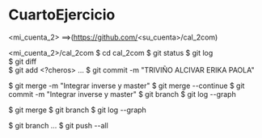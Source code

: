 # CuartoEjercicio
<mi_cuenta_2>  ==>(https://github.com/<su_cuenta>/cal_2com)

 <mi_cuenta_2>/cal_2com 
$ cd cal_2com
$ git status 
$ git log  
$ git diff  
$ git add <?cheros> …
$ git commit -m "TRIVIÑO ALCIVAR ERIKA PAOLA"

$ git merge -m "Integrar inverse y master" 
$ git merge --continue 
$ git commit -m "Integrar inverse y master" 
$ git branch 
$ git log --graph 

$ git merge 
$ git branch 
$ git log --graph

$ git branch … 
$ git push --all
